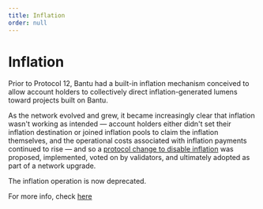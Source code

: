```yaml
---
title: Inflation
order: null
---
```


# Inflation

Prior to Protocol 12, Bantu had a built-in inflation mechanism conceived to allow account holders to collectively direct inflation-generated lumens toward projects built on Bantu.

As the network evolved and grew, it became increasingly clear that inflation wasn't working as intended — account holders either didn't set their inflation destination or joined inflation pools to claim the inflation themselves, and the operational costs associated with inflation payments continued to rise — and so a [protocol change to disable inflation](https://github.com/stellar/stellar-protocol/blob/master/core/cap-0026.md) was proposed, implemented, voted on by validators, and ultimately adopted as part of a network upgrade.

The inflation operation is now deprecated.

For more info, check [here](https://www.stellar.org/blog/our-proposal-to-disable-inflation)

